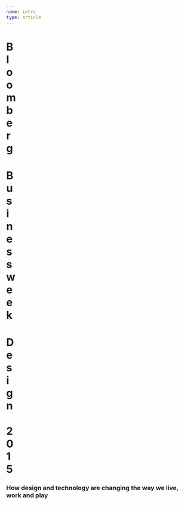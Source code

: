 ```yaml
---
name: intro
type: article
---
```

<h1><div>B</div><div>l</div><div>o</div><div>o</div><div>m</div><div>b</div><div>e</div><div>r</div><div>g</div></h1>
<h1><div>B</div><div>u</div><div>s</div><div>i</div><div>n</div><div>e</div><div>s</div><div>s</div><div>w</div><div>e</div><div>e</div><div>k</div></h1>
<h1><div>D</div><div>e</div><div>s</div><div>i</div><div>g</div><div>n</div><div>&nbsp;</div><div>2</div><div>0</div><div>1</div><div>5</div></h1>
<h3>How design and technology are changing the way we live, work and play</h3>